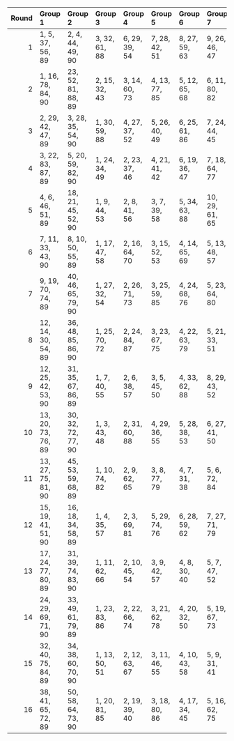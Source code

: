 |   Round | Group 1            | Group 2            | Group 3       | Group 4       | Group 5       | Group 6       | Group 7        | Group 8        | Group 9        | Group 10       | Group 11       | Group 12       | Group 13       | Group 14       | Group 15       | Group 16       | Group 17       | Group 18       | Group 19       | Group 20       | Group 21       | Group 22       |
|--------:|:-------------------|:-------------------|:--------------|:--------------|:--------------|:--------------|:---------------|:---------------|:---------------|:---------------|:---------------|:---------------|:---------------|:---------------|:---------------|:---------------|:---------------|:---------------|:---------------|:---------------|:---------------|:---------------|
|       1 | 1, 5, 37, 56, 89   | 2, 4, 44, 49, 90   | 3, 32, 61, 88 | 6, 29, 39, 54 | 7, 28, 42, 51 | 8, 27, 59, 63 | 9, 26, 46, 47  | 10, 25, 64, 87 | 11, 24, 41, 52 | 12, 23, 69, 82 | 13, 22, 65, 86 | 14, 21, 74, 77 | 15, 20, 60, 62 | 16, 19, 43, 50 | 17, 18, 67, 84 | 30, 34, 66, 85 | 31, 33, 73, 78 | 35, 58, 68, 83 | 36, 57, 71, 80 | 38, 55, 75, 76 | 40, 53, 70, 81 | 45, 48, 72, 79 |
|       2 | 1, 16, 78, 84, 90  | 23, 52, 81, 88, 89 | 2, 15, 32, 43 | 3, 14, 60, 73 | 4, 13, 77, 85 | 5, 12, 65, 68 | 6, 11, 80, 82  | 7, 10, 34, 41  | 8, 9, 75, 87   | 17, 29, 37, 38 | 18, 28, 79, 83 | 19, 27, 33, 42 | 20, 26, 30, 45 | 21, 25, 47, 57 | 22, 24, 35, 40 | 31, 44, 61, 72 | 36, 39, 63, 70 | 46, 58, 66, 67 | 48, 56, 62, 71 | 49, 55, 59, 74 | 50, 54, 76, 86 | 51, 53, 64, 69 |
|       3 | 2, 29, 42, 47, 89  | 3, 28, 35, 54, 90  | 1, 30, 59, 88 | 4, 27, 37, 52 | 5, 26, 40, 49 | 6, 25, 61, 86 | 7, 24, 44, 45  | 8, 23, 62, 85  | 9, 22, 39, 50  | 10, 21, 67, 80 | 11, 20, 63, 84 | 12, 19, 72, 75 | 13, 18, 60, 87 | 14, 17, 41, 48 | 15, 16, 65, 82 | 31, 58, 71, 76 | 32, 57, 64, 83 | 33, 56, 66, 81 | 34, 55, 69, 78 | 36, 53, 73, 74 | 38, 51, 68, 79 | 43, 46, 70, 77 |
|       4 | 3, 22, 83, 87, 89  | 5, 20, 59, 82, 90  | 1, 24, 34, 49 | 2, 23, 37, 46 | 4, 21, 41, 42 | 6, 19, 36, 47 | 7, 18, 64, 77  | 8, 17, 60, 81  | 9, 16, 69, 72  | 10, 15, 84, 86 | 11, 14, 38, 45 | 12, 13, 62, 79 | 25, 29, 32, 51 | 26, 28, 39, 44 | 27, 56, 85, 88 | 30, 53, 63, 78 | 31, 52, 66, 75 | 33, 50, 70, 71 | 35, 48, 65, 76 | 40, 43, 67, 74 | 54, 58, 61, 80 | 55, 57, 68, 73 |
|       5 | 4, 6, 46, 51, 89   | 18, 21, 45, 52, 90 | 1, 9, 44, 53  | 2, 8, 41, 56  | 3, 7, 39, 58  | 5, 34, 63, 88 | 10, 29, 61, 65 | 11, 28, 48, 49 | 12, 27, 60, 66 | 13, 26, 43, 54 | 14, 25, 71, 84 | 15, 24, 59, 67 | 16, 23, 76, 79 | 17, 22, 62, 64 | 19, 20, 69, 86 | 30, 38, 73, 82 | 31, 37, 70, 85 | 32, 36, 68, 87 | 33, 35, 75, 80 | 40, 57, 77, 78 | 42, 55, 72, 83 | 47, 50, 74, 81 |
|       6 | 7, 11, 33, 43, 90  | 8, 10, 50, 55, 89  | 1, 17, 47, 58 | 2, 16, 64, 70 | 3, 15, 52, 53 | 4, 14, 65, 69 | 5, 13, 48, 57  | 6, 12, 31, 45  | 9, 38, 67, 88  | 18, 29, 59, 75 | 19, 28, 63, 71 | 20, 27, 80, 83 | 21, 26, 66, 68 | 22, 25, 49, 56 | 23, 24, 61, 73 | 30, 46, 76, 87 | 32, 44, 81, 82 | 34, 42, 77, 86 | 35, 41, 60, 74 | 36, 40, 62, 72 | 37, 39, 79, 84 | 51, 54, 78, 85 |
|       7 | 9, 19, 70, 74, 89  | 40, 46, 65, 79, 90 | 1, 27, 32, 54 | 2, 26, 71, 73 | 3, 25, 59, 85 | 4, 24, 68, 76 | 5, 23, 64, 80  | 6, 22, 34, 52  | 7, 21, 69, 75  | 8, 20, 57, 58  | 10, 18, 33, 53 | 11, 17, 36, 50 | 12, 16, 38, 48 | 13, 15, 31, 55 | 14, 43, 72, 88 | 28, 29, 66, 78 | 30, 56, 61, 83 | 35, 51, 63, 81 | 37, 49, 86, 87 | 39, 47, 62, 82 | 41, 45, 67, 77 | 42, 44, 60, 84 |
|       8 | 12, 14, 30, 54, 89 | 36, 48, 85, 86, 90 | 1, 25, 70, 72 | 2, 24, 84, 87 | 3, 23, 67, 75 | 4, 22, 63, 79 | 5, 21, 33, 51  | 6, 20, 68, 74  | 7, 19, 56, 57  | 8, 18, 69, 73  | 9, 17, 32, 52  | 10, 16, 35, 49 | 11, 15, 37, 47 | 13, 42, 71, 88 | 26, 29, 31, 53 | 27, 28, 65, 77 | 34, 50, 62, 80 | 38, 46, 61, 81 | 39, 45, 64, 78 | 40, 44, 66, 76 | 41, 43, 59, 83 | 55, 58, 60, 82 |
|       9 | 12, 25, 42, 53, 90 | 31, 35, 67, 86, 89 | 1, 7, 40, 55  | 2, 6, 38, 57  | 3, 5, 45, 50  | 4, 33, 62, 88 | 8, 29, 43, 52  | 9, 28, 60, 64  | 10, 27, 47, 48 | 11, 26, 59, 65 | 13, 24, 70, 83 | 14, 23, 66, 87 | 15, 22, 75, 78 | 16, 21, 61, 63 | 17, 20, 44, 51 | 18, 19, 68, 85 | 30, 36, 69, 84 | 32, 34, 74, 79 | 37, 58, 72, 81 | 39, 56, 76, 77 | 41, 54, 71, 82 | 46, 49, 73, 80 |
|      10 | 13, 20, 73, 76, 89 | 30, 32, 72, 77, 90 | 1, 3, 43, 48  | 2, 31, 60, 88 | 4, 29, 36, 55 | 5, 28, 38, 53 | 6, 27, 41, 50  | 7, 26, 62, 87  | 8, 25, 45, 46  | 9, 24, 63, 86  | 10, 23, 40, 51 | 11, 22, 68, 81 | 12, 21, 64, 85 | 14, 19, 59, 61 | 15, 18, 42, 49 | 16, 17, 66, 83 | 33, 58, 65, 84 | 34, 57, 67, 82 | 35, 56, 70, 79 | 37, 54, 74, 75 | 39, 52, 69, 80 | 44, 47, 71, 78 |
|      11 | 13, 27, 75, 81, 90 | 45, 53, 59, 68, 89 | 1, 10, 74, 82 | 2, 9, 62, 65  | 3, 8, 77, 79  | 4, 7, 31, 38  | 5, 6, 72, 84   | 11, 29, 70, 86 | 12, 28, 40, 58 | 14, 26, 34, 35 | 15, 25, 76, 80 | 16, 24, 30, 39 | 17, 23, 42, 56 | 18, 22, 44, 54 | 19, 21, 32, 37 | 20, 49, 78, 88 | 33, 36, 60, 67 | 41, 57, 69, 87 | 43, 55, 63, 64 | 46, 52, 71, 85 | 47, 51, 73, 83 | 48, 50, 61, 66 |
|      12 | 15, 19, 41, 51, 90 | 16, 18, 34, 58, 89 | 1, 4, 35, 57  | 2, 3, 69, 81  | 5, 29, 74, 76 | 6, 28, 59, 62 | 7, 27, 71, 79  | 8, 26, 67, 83  | 9, 25, 37, 55  | 10, 24, 72, 78 | 11, 23, 31, 32 | 12, 22, 73, 77 | 13, 21, 36, 56 | 14, 20, 39, 53 | 17, 46, 75, 88 | 30, 33, 64, 86 | 38, 54, 66, 84 | 40, 52, 60, 61 | 42, 50, 65, 85 | 43, 49, 68, 82 | 44, 48, 70, 80 | 45, 47, 63, 87 |
|      13 | 17, 24, 77, 80, 89 | 31, 39, 74, 83, 90 | 1, 11, 62, 66 | 2, 10, 45, 54 | 3, 9, 42, 57  | 4, 8, 30, 40  | 5, 7, 47, 52   | 6, 35, 64, 88  | 12, 29, 49, 50 | 13, 28, 61, 67 | 14, 27, 44, 55 | 15, 26, 72, 85 | 16, 25, 60, 68 | 18, 23, 63, 65 | 19, 22, 46, 53 | 20, 21, 70, 87 | 32, 38, 71, 86 | 33, 37, 59, 69 | 34, 36, 76, 81 | 41, 58, 78, 79 | 43, 56, 73, 84 | 48, 51, 75, 82 |
|      14 | 24, 29, 69, 71, 90 | 33, 49, 61, 79, 89 | 1, 23, 83, 86 | 2, 22, 66, 74 | 3, 21, 62, 78 | 4, 20, 32, 50 | 5, 19, 67, 73  | 6, 18, 55, 56  | 7, 17, 68, 72  | 8, 16, 31, 51  | 9, 15, 34, 48  | 10, 14, 36, 46 | 11, 13, 53, 58 | 12, 41, 70, 88 | 25, 28, 30, 52 | 26, 27, 64, 76 | 35, 47, 84, 85 | 37, 45, 60, 80 | 38, 44, 63, 77 | 39, 43, 65, 75 | 40, 42, 82, 87 | 54, 57, 59, 81 |
|      15 | 32, 40, 75, 84, 89 | 34, 38, 60, 70, 90 | 1, 13, 50, 51 | 2, 12, 63, 67 | 3, 11, 46, 55 | 4, 10, 43, 58 | 5, 9, 31, 41   | 6, 8, 48, 53   | 7, 36, 65, 88  | 14, 29, 62, 68 | 15, 28, 45, 56 | 16, 27, 73, 86 | 17, 26, 61, 69 | 18, 25, 78, 81 | 19, 24, 64, 66 | 20, 23, 47, 54 | 21, 22, 59, 71 | 30, 42, 79, 80 | 33, 39, 72, 87 | 35, 37, 77, 82 | 44, 57, 74, 85 | 49, 52, 76, 83 |
|      16 | 38, 41, 65, 72, 89 | 50, 58, 64, 73, 90 | 1, 20, 81, 85 | 2, 19, 39, 40 | 3, 18, 80, 86 | 4, 17, 34, 45 | 5, 16, 62, 75  | 6, 15, 79, 87  | 7, 14, 67, 70  | 8, 13, 82, 84  | 9, 12, 36, 43  | 10, 11, 60, 77 | 21, 29, 35, 44 | 22, 28, 32, 47 | 23, 27, 30, 49 | 24, 26, 37, 42 | 25, 54, 83, 88 | 31, 48, 68, 69 | 33, 46, 63, 74 | 51, 57, 61, 76 | 52, 56, 59, 78 | 53, 55, 66, 71 |